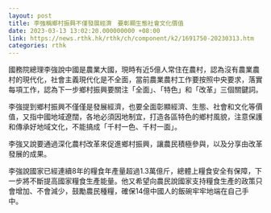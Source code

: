 ```yaml
---
layout: post
title: 李強稱鄉村振興不僅發展經濟　要彰顯生態社會文化價值
date: 2023-03-13 13:02:20.000000000 +08:00
link: https://news.rthk.hk/rthk/ch/component/k2/1691750-20230313.htm
categories: rthk
---
```


國務院總理李強說中國是農業大國，現時有近5億人常住在農村，認為沒有農業農村的現代化，社會主義現代化是不全面，當前農業農村工作要按照中央要求，落實每項工作，認為下一步鄉村振興要關注「全面」、「特色」和「改革」三個關鍵詞。

李強提到鄉村振興不僅僅是發展經濟，也要全面彰顯經濟、生態、社會和文化等價值，又指中國地域遼闊，各地必須因地制宜，打造各區特色的鄉村風貌，注意保護和傳承好地域文化，不能搞成「千村一色、千村一面」。

李強又說要通過深化農村改革來促進鄉村振興，讓農民積極參與，以及分享由改革發展的成果。

李強說國家已經連續8年的糧食年產量超過1.3萬億斤，總體上糧食安全有保障，下一步將不斷提高國家糧食生產能量。他又希望向農民說國家支持糧食生產的政策只會增加、不會減少，鼓勵農民種糧，確保14億中國人的飯碗牢牢地端在自己手中。
